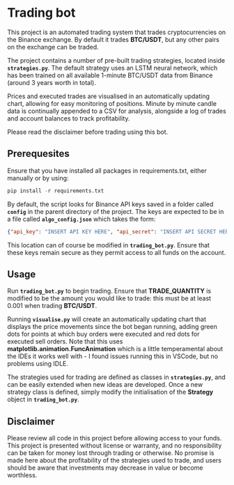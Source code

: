 # Trading bot

This project is an automated trading system that trades cryptocurrencies on the Binance exchange. By default it trades **BTC/USDT**, but any other pairs on the exchange can be traded.

The project contains a number of pre-built trading strategies, located inside **`strategies.py`**. The default strategy uses an LSTM neural network, which has been trained on all available 1-minute BTC/USDT data from Binance (around 3 years worth in total). 

Prices and executed trades are visualised in an automatically updating chart, allowing for easy monitoring of positions. Minute by minute candle data is continually appended to a CSV for analysis, alongside a log of trades and account balances to track profitability.

Please read the disclaimer before trading using this bot.


## Prerequesites

Ensure that you have installed all packages in requirements.txt, either manually or by using:

```python
pip install -r requirements.txt
```

By default, the script looks for Binance API keys saved in a folder called **`config`** in the parent directory of the project. The keys are expected to be in a file called **`algo_config.json`**  which takes the form:

```json
{"api_key": "INSERT API KEY HERE", "api_secret": "INSERT API SECRET HERE"}
```

This location can of course be modified in **`trading_bot.py`**. Ensure that these keys remain secure as they permit access to all funds on the account.

## Usage

Run **`trading_bot.py`** to begin trading. Ensure that **TRADE_QUANTITY** is modified to be the amount you would like to trade: this must be at least 0.001 when trading **BTC/USDT**.

Running **`visualise.py`** will create an automatically updating chart that displays the price movements since the bot began running, adding green dots for points at which buy orders were executed and red dots for executed sell orders. Note that this uses **matplotlib.animation.FuncAnimation** which is a little temperamental about the IDEs it  works well with - I found issues running this in VSCode, but no problems using IDLE.

The strategies used for trading are defined as classes in **`strategies.py`**, and can be easily extended when new ideas are developed. Once a new strategy class is defined, simply modify the initialisation of the **Strategy** object in **`trading_bot.py`**.

## Disclaimer

Please review all code in this project before allowing access to your funds. This project is presented without license or warranty, and no responsibility can be taken for money lost through trading or otherwise. No promise is made here about the profitability of the strategies used to trade, and users should be aware that investments may decrease in value or become worthless.
